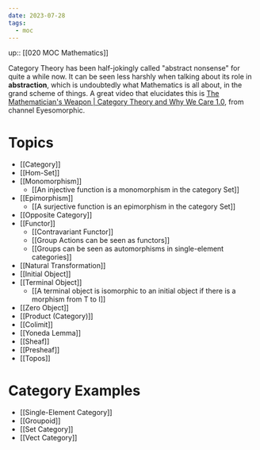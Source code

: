 ```yaml
---
date: 2023-07-28
tags:
  - moc
---
```

up:: [[020 MOC Mathematics]]

Category Theory has been half-jokingly called "abstract nonsense" for quite a while now. It can be seen less harshly when talking about its role in **abstraction**, which is undoubtedly what Mathematics is all about, in the grand scheme of things. A great video that elucidates this is [The Mathematician's Weapon | Category Theory and Why We Care 1.0](https://www.youtube.com/watch?v=DrldYpmwN5s), from channel Eyesomorphic.

# Topics
- [[Category]]
- [[Hom-Set]]
- [[Monomorphism]]
	- [[An injective function is a monomorphism in the category Set]]
- [[Epimorphism]]
	- [[A surjective function is an epimorphism in the category Set]]
- [[Opposite Category]]
- [[Functor]]
	- [[Contravariant Functor]]
	- [[Group Actions can be seen as functors]]
	- [[Groups can be seen as automorphisms in single-element categories]]
- [[Natural Transformation]]
- [[Initial Object]]
- [[Terminal Object]]
	- [[A terminal object is isomorphic to an initial object if there is a morphism from T to I]]
- [[Zero Object]]
- [[Product (Category)]]
- [[Colimit]]
- [[Yoneda Lemma]]
- [[Sheaf]]
- [[Presheaf]]
- [[Topos]]
# Category Examples
- [[Single-Element Category]]
- [[Groupoid]]
- [[Set Category]]
- [[Vect Category]]